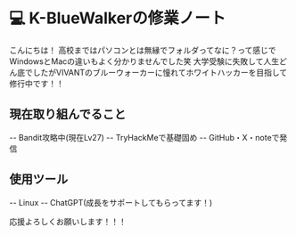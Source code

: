 # 💻 K-BlueWalkerの修業ノート

こんにちは！
高校まではパソコンとは無縁でフォルダってなに？って感じでWindowsとMacの違いもよく分かりませんでした笑
大学受験に失敗して人生どん底でしたがVIVANTのブルーウォーカーに憧れてホワイトハッカーを目指して修行中です！！

##  現在取り組んでること
-- Bandit攻略中(現在Lv27)
-- TryHackMeで基礎固め
-- GitHub・X・noteで発信

## 使用ツール
-- Linux
-- ChatGPT(成長をサポートしてもらってます！)

応援よろしくお願いします！！！
